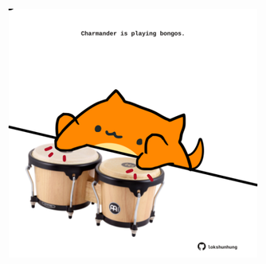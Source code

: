 <!-- built at 23/07/2023, 09:00:53 UTC -->
<p align="center">
  <img width="500" height="500" src="./ReadmeImage.svg">
</p>

